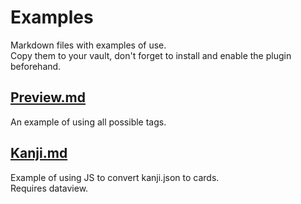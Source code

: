# Examples
Markdown files with examples of use. <br/> 
Copy them to your vault, don't forget to install and enable the plugin beforehand.

## [Preview.md](Preview.md)
An example of using all possible tags.


## [Kanji.md](Kanji.md)
Example of using JS to convert kanji.json to cards.<br/>
Requires dataview.
